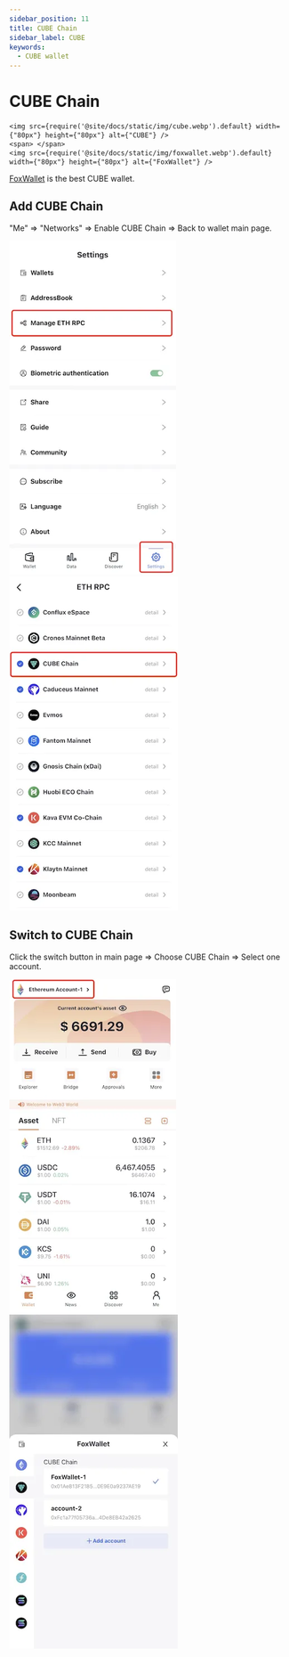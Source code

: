 ```yaml
---
sidebar_position: 11
title: CUBE Chain
sidebar_label: CUBE
keywords:
  - CUBE wallet
---
```


# CUBE Chain
```mdx-code-block
<img src={require('@site/docs/static/img/cube.webp').default} width={"80px"} height={"80px"} alt={"CUBE"} />
<span> </span>
<img src={require('@site/docs/static/img/foxwallet.webp').default} width={"80px"} height={"80px"} alt={"FoxWallet"} />
```
[FoxWallet](https://foxwallet.com) is the best CUBE wallet.

## Add CUBE Chain

"Me" => "Networks" => Enable CUBE Chain => Back to wallet main page.

![](../img/manage-eth-rpc.webp)![](../img/add-cube.webp)

## Switch to CUBE Chain

Click the switch button in main page => Choose CUBE Chain => Select one account.

![](../img/switch-entrance.webp)![](../img/switch-cube.webp)